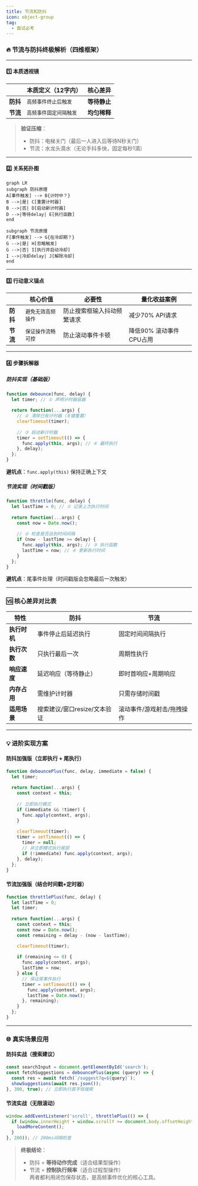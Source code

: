 ```yaml
---
title: 节流和防抖
icon: object-group
tag:
  - 面试必考
---
```



### 🔥 节流与防抖终极解析（四维框架）
---

#### 1️⃣ **本质透视镜**
|  | 本质定义（12字内） | 核心差异 |
| --- | --- | --- |
| **防抖** | `高频事件终止后触发` | **等待静止** |
| **节流** | `高频事件固定间隔触发` | **均匀稀释** |


> **验证压缩**：  
>
> + 防抖：电梯关门（最后一人进入后等待N秒关门）  
> + 节流：水龙头滴水（无论手抖多快，固定每秒1滴）
>

---

#### 2️⃣ **关系拓扑图**
```mermaid
graph LR
subgraph 防抖原理
A[事件触发] --> B{计时中？}
B -->|是| C[重置计时器]
B -->|否| D[启动新计时器]
D -->|等待delay| E[执行函数]
end

subgraph 节流原理
F[事件触发] --> G{在冷却期？}
G -->|是| H[忽略触发]
G -->|否| I[执行并启动冷却]
I -->|冷却delay| J[解除冷却]
end
```

---

#### 3️⃣ **行动意义锚点**
|  | 核心价值 | 必要性 | 量化收益案例 |
| --- | --- | --- | --- |
| **防抖** | `避免无效高频操作` | 防止搜索框输入抖动频繁请求 | 减少70% API请求 |
| **节流** | `保证操作流畅可控` | 防止滚动事件卡顿 | 降低90% 滚动事件CPU占用 |


---

#### 4️⃣ **步骤拆解器**
##### 防抖实现（基础版）
```javascript
function debounce(func, delay) {
  let timer; // ① 声明计时器容器
  
  return function(...args) {
    // ② 清除已有计时器（关键重置）
    clearTimeout(timer); 
    
    // ③ 启动新计时器
    timer = setTimeout(() => {
      func.apply(this, args); // ④ 最终执行
    }, delay);
  };
}
```

**避坑点**：`func.apply(this)` 保持正确上下文

##### 节流实现（时间戳版）
```javascript
function throttle(func, delay) {
  let lastTime = 0; // ① 记录上次执行时间
  
  return function(...args) {
    const now = Date.now();
    
    // ② 检查是否达到时间间隔
    if (now - lastTime >= delay) {
      func.apply(this, args); // ③ 执行函数
      lastTime = now; // ④ 更新执行时间
    }
  };
}
```

**避坑点**：尾事件处理（时间戳版会忽略最后一次触发）

---

### 🆚 核心差异对比表
| 特性 | 防抖 | 节流 |
| --- | --- | --- |
| **执行时机** | 事件停止后延迟执行 | 固定时间间隔执行 |
| **执行次数** | 只执行最后一次 | 周期性执行 |
| **响应速度** | 延迟响应（等待静止） | 即时首响应+周期响应 |
| **内存占用** | 需维护计时器 | 只需存储时间戳 |
| **适用场景** | 搜索建议/窗口resize/文本验证 | 滚动事件/游戏射击/拖拽操作 |


---

### 💡 进阶实现方案
#### 防抖加强版（立即执行 + 尾执行）
```javascript
function debouncePlus(func, delay, immediate = false) {
  let timer;
  
  return function(...args) {
    const context = this;
    
    // 立即执行模式
    if (immediate && !timer) {
      func.apply(context, args);
    }
    
    clearTimeout(timer);
    timer = setTimeout(() => {
      timer = null;
      // 非立即模式执行尾部
      if (!immediate) func.apply(context, args);
    }, delay);
  };
}
```

#### 节流加强版（结合时间戳+定时器）
```javascript
function throttlePlus(func, delay) {
  let lastTime = 0;
  let timer;
  
  return function(...args) {
    const context = this;
    const now = Date.now();
    const remaining = delay - (now - lastTime);

    clearTimeout(timer);
    
    if (remaining <= 0) {
      func.apply(context, args);
      lastTime = now;
    } else {
      // 保证尾事件执行
      timer = setTimeout(() => {
        func.apply(context, args);
        lastTime = Date.now();
      }, remaining);
    }
  };
}
```

---

### 🌐 真实场景应用
#### 防抖实战（搜索建议）
```javascript
const searchInput = document.getElementById('search');
const fetchSuggestions = debouncePlus(async (query) => {
  const res = await fetch(`/suggest?q=${query}`);
  showSuggestions(await res.json());
}, 300, true); // 立即执行首字母搜索
```

#### 节流实战（无限滚动）
```javascript
window.addEventListener('scroll', throttlePlus(() => {
  if (window.innerHeight + window.scrollY >= document.body.offsetHeight - 500) {
    loadMoreContent();
  }
}, 200)); // 200ms间隔检查
```

> **终极结论**：  
>
> + 防抖 = **等待动作完成**（适合结果型操作）  
> + 节流 = **控制执行频率**（适合过程型操作）  
两者都利用闭包保存状态，是高频事件优化的核心工具。
>

